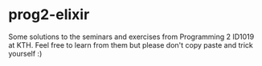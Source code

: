 # prog2-elixir
Some solutions to the seminars and exercises from Programming 2 ID1019 at KTH.
Feel free to learn from them but please don't copy paste and trick yourself :)
